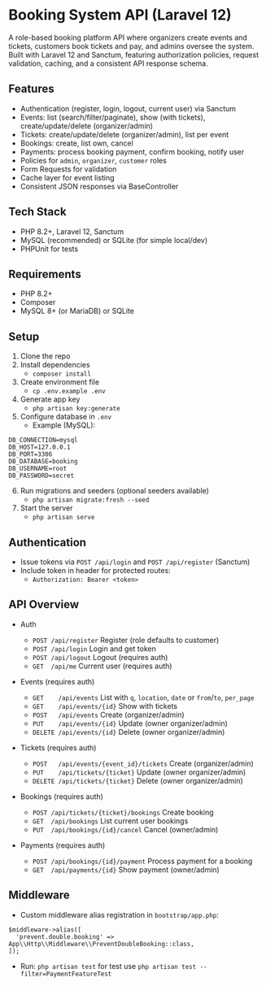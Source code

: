 # Booking System API (Laravel 12)

A role-based booking platform API where organizers create events and tickets, customers book tickets and pay, and admins oversee the system. Built with Laravel 12 and Sanctum, featuring authorization policies, request validation, caching, and a consistent API response schema.

## Features
- Authentication (register, login, logout, current user) via Sanctum
- Events: list (search/filter/paginate), show (with tickets), create/update/delete (organizer/admin)
- Tickets: create/update/delete (organizer/admin), list per event
- Bookings: create, list own, cancel
- Payments: process booking payment, confirm booking, notify user
- Policies for `admin`, `organizer`, `customer` roles
- Form Requests for validation
- Cache layer for event listing
- Consistent JSON responses via BaseController

## Tech Stack
- PHP 8.2+, Laravel 12, Sanctum
- MySQL (recommended) or SQLite (for simple local/dev)
- PHPUnit for tests

## Requirements
- PHP 8.2+
- Composer
- MySQL 8+ (or MariaDB) or SQLite

## Setup
1. Clone the repo
2. Install dependencies
   - `composer install`
3. Create environment file
   - `cp .env.example .env`
4. Generate app key
   - `php artisan key:generate`
5. Configure database in `.env`
   - Example (MySQL):
```
DB_CONNECTION=mysql
DB_HOST=127.0.0.1
DB_PORT=3306
DB_DATABASE=booking
DB_USERNAME=root
DB_PASSWORD=secret
```
6. Run migrations and seeders (optional seeders available)
   - `php artisan migrate:fresh --seed`
7. Start the server
   - `php artisan serve`

## Authentication
- Issue tokens via `POST /api/login` and `POST /api/register` (Sanctum)
- Include token in header for protected routes:
  - `Authorization: Bearer <token>`

## API Overview
- Auth
  - `POST /api/register` Register (role defaults to customer)
  - `POST /api/login` Login and get token
  - `POST /api/logout` Logout (requires auth)
  - `GET  /api/me` Current user (requires auth)

- Events (requires auth)
  - `GET    /api/events` List with `q`, `location`, `date` or `from`/`to`, `per_page`
  - `GET    /api/events/{id}` Show with tickets
  - `POST   /api/events` Create (organizer/admin)
  - `PUT    /api/events/{id}` Update (owner organizer/admin)
  - `DELETE /api/events/{id}` Delete (owner organizer/admin)

- Tickets (requires auth)
  - `POST   /api/events/{event_id}/tickets` Create (organizer/admin)
  - `PUT    /api/tickets/{ticket}` Update (owner organizer/admin)
  - `DELETE /api/tickets/{ticket}` Delete (owner organizer/admin)

- Bookings (requires auth)
  - `POST /api/tickets/{ticket}/bookings` Create booking
  - `GET  /api/bookings` List current user bookings
  - `PUT  /api/bookings/{id}/cancel` Cancel (owner/admin)

- Payments (requires auth)
  - `POST /api/bookings/{id}/payment` Process payment for a booking
  - `GET  /api/payments/{id}` Show payment (owner/admin)

## Middleware
- Custom middleware alias registration in `bootstrap/app.php`:
```
$middleware->alias([
  'prevent.double.booking' => App\\Http\\Middleware\\PreventDoubleBooking::class,
]);
```

- Run: `php artisan test`
for test use `php artisan test --filter=PaymentFeatureTest`